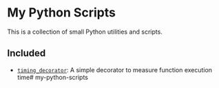 
# My Python Scripts

This is a collection of small Python utilities and scripts.

## Included

- [`timing_decorator`](timing_decorator/): A simple decorator to measure function execution time# my-python-scripts
